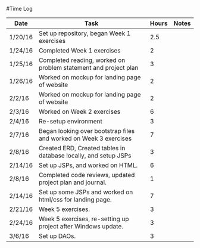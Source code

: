 #Time Log

| Date  | Task   | Hours  | Notes   |
|-------|--------|--------|---------|
| 1/20/16 | Set up repository, began Week 1 exercises | 2.5 | |
| 1/24/16 | Completed Week 1 exercises | 2 | |
| 1/25/16 | Completed reading, worked on problem statement and project plan | 3 | |
| 1/26/16 | Worked on mockup for landing page of website | 2 | |
| 2/2/16 | Worked on mockup for landing page of website | 2 | |
| 2/3/16 | Worked on Week 2 exercises| 6 | |
| 2/4/16 | Re-setup environment | 3 | |
| 2/7/16 | Began looking over bootstrap files and worked on Week 3 exercises | 7 | |
| 2/8/16 | Created ERD, Created tables in database locally, and setup JSPs | 3 | |
| 2/14/16 | Set up JSPs, and worked on HTML. | 6 | |
| 2/8/16 | Completed code reviews, updated project plan and journal. | 1 | |
| 2/14/16 | Set up some JSPs and worked on html/css for landing page. | 7 | |
| 2/21/16 | Week 5 exercises. | 3 | |
| 2/24/16 | Week 5 exercises, re-setting up project after Windows update. | 3 | |
| 3/6/16 | Set up DAOs. | 3 | |
